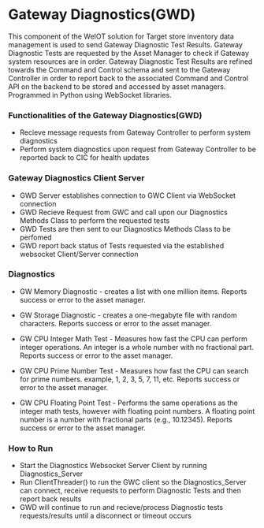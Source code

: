 # Gateway Diagnostics(GWD) #

This component of the WeIOT solution for Target store inventory data management is used to send Gateway Diagnostic Test Results. 
Gateway Diagnostic Tests are requested by the Asset Manager to check if Gateway system resources are in order.
Gateway Diagnostic Test Results are refined towards the Command and Control schema and sent to the Gateway Controller in order to report back to the associated Command and Control API on the backend to be stored and accessed
by asset managers. Programmed in Python using WebSocket libraries.

### Functionalities of the Gateway Diagnostics(GWD) ###

* Recieve message requests from Gateway Controller to perform system diagnostics
* Perform system diagnostics upon request from Gateway Controller to be reported back to CIC for health updates


### Gateway Diagnostics Client Server ###

* GWD Server establishes connection to GWC Client via WebSocket connection
* GWD Recieve Request from GWC and call upon our Diagnostics Methods Class to perform the requested tests 
* GWD Tests are then sent to our Diagnostics Methods Class to be perfomed
* GWD report back status of Tests requested via the established websocket Client/Server connection

### Diagnostics  ###

* GW Memory Diagnostic - creates a list with one million items. Reports success or error to the asset manager.
	
* GW Storage Diagnostic - creates a one-megabyte file with random characters. Reports success or error to the asset manager. 

* GW CPU Integer Math Test - Measures how fast the CPU can perform integer operations. An integer is a whole number with no fractional part. Reports success or error to the asset manager.

* GW CPU Prime Number Test - Measures how fast the CPU can search for prime numbers. example, 1, 2, 3, 5, 7, 11, etc. Reports success or error to the asset manager.

* GW CPU Floating Point Test - Performs the same operations as the integer math tests, however with floating point numbers. A floating point number is a number with fractional parts (e.g., 10.12345). Reports success or error to the asset manager. 

### How to Run ###

* Start the Diagnostics Websocket Server Client by running Diagnostics_Server 
* Run ClientThreader() to run the GWC client so the Diagnostics_Server can connect, receive requests to perform Diagnostic Tests and then report back results
* GWD will continue to run and recieve/process Diagnostic tests requests/results until a disconnect or timeout occurs